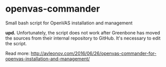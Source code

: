 # openvas-commander
Small bash script for OpenVAS installation and management

**upd.** Unfortunately, the script does not work after Greenbone has moved the sources from their internal repository to GitHub. It's necessary to edit the script.

Read more: http://avleonov.com/2016/06/26/openvas-commander-for-openvas-installation-and-management/
